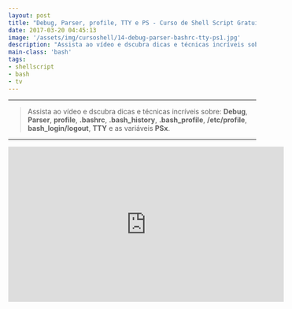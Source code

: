 ```yaml
---
layout: post
title: "Debug, Parser, profile, TTY e PS - Curso de Shell Script Gratuito do Iniciante ao Avançado"
date: 2017-03-20 04:45:13
image: '/assets/img/cursoshell/14-debug-parser-bashrc-tty-ps1.jpg'
description: "Assista ao vídeo e dscubra dicas e técnicas incríveis sobre esses assuntos."
main-class: 'bash'
tags:
- shellscript
- bash
- tv
---
```


***

> Assista ao vídeo e dscubra dicas e técnicas incríveis sobre: __Debug__, __Parser__, __profile__, __.bashrc__, __.bash_history__, __.bash_profile__, __/etc/profile__, __bash_login/logout__, __TTY__ e as variáveis __PSx__.

***

<iframe width="560" height="315" src="https://www.youtube.com/embed/h9OSwaIyxBw" frameborder="0" allowfullscreen></iframe>

